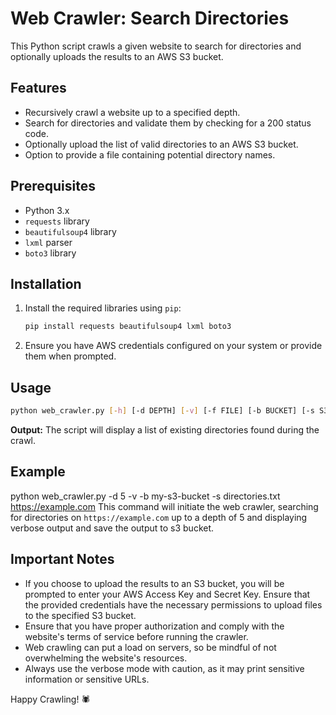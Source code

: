# Web Crawler: Search Directories

This Python script crawls a given website to search for directories and optionally uploads the results to an AWS S3 bucket.

## Features

- Recursively crawl a website up to a specified depth.
- Search for directories and validate them by checking for a 200 status code.
- Optionally upload the list of valid directories to an AWS S3 bucket.
- Option to provide a file containing potential directory names.

## Prerequisites

- Python 3.x
- `requests` library
- `beautifulsoup4` library
- `lxml` parser
- `boto3` library

## Installation

1. Install the required libraries using `pip`:

    ```sh
    pip install requests beautifulsoup4 lxml boto3
    ```

2. Ensure you have AWS credentials configured on your system or provide them when prompted.

## Usage

```sh
python web_crawler.py [-h] [-d DEPTH] [-v] [-f FILE] [-b BUCKET] [-s S3FILE] website
```

**Output:** The script will display a list of existing directories found during the crawl.

## Example
python web_crawler.py -d 5 -v -b my-s3-bucket -s directories.txt https://example.com
This command will initiate the web crawler, searching for directories on `https://example.com` up to a depth of 5 and displaying verbose output and save the output to s3 bucket.

## Important Notes
- If you choose to upload the results to an S3 bucket, you will be prompted to enter your AWS Access Key and Secret Key. Ensure that the provided credentials have the necessary permissions to upload files to the specified S3 bucket.
- Ensure that you have proper authorization and comply with the website's terms of service before running the crawler.
- Web crawling can put a load on servers, so be mindful of not overwhelming the website's resources.
- Always use the verbose mode with caution, as it may print sensitive information or sensitive URLs.

Happy Crawling! 🕷️





